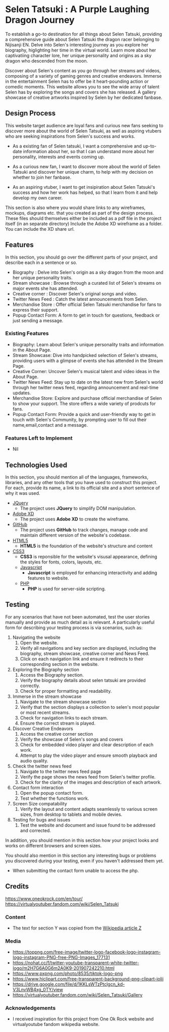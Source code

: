 # Selen Tatsuki : A Purple Laughing Dragon Journey

To establish a go-to destination for all things about Selen Tatsuki, providing a comprehensive guide about Selen Tatsuki the dragon racer belonging to Nijisanji EN. Delve into Selen's interesting journey as you explore her biography, higlighting her time in the virtual world. Learn more about her captivatiing character lore, her unique personality and origins as a sky dragon who descended from the moon.

Discover about Selen's content as you go through her streams and videos, composing of a variety of gaming genres and creative endeavors. Immerse in the entertainment Selen has to offer be it heart-pounding action or comedic moments. This website allows you to see the wide array of talent Selen has by exploring the songs and covers she has released. A gallery showcase of creative artworks inspired by Selen by her dedicated fanbase.
 
## Design Process
 
This website target audience are loyal fans and curious new fans seeking to discover more about the world of Selen Tatsuki, as well as aspiring vtubers who are seeking inspirations from Selen's success and works.

- As a existing fan of Selen tatsuki, I want a comprehensive and up-to-date information about her, so that I can understand more about her personality, interests and events coming up.

- As a curious new fan, I want to discover more about the world of Selen Tatsuki and discover her unique charm, to help with my decision on whether to join her fanbase.

- As an aspiring vtuber, I want to get insipiration about Selen Tatsuki's success and how her work has helped, so that I learn from it and help develop my own career.

This section is also where you would share links to any wireframes, mockups, diagrams etc. that you created as part of the design process. 
These files should themselves either be included as a pdf file in the project itself (in an separate directory)
Include the Adobe XD wireframe as a folder. You can include the XD share url. 

## Features

In this section, you should go over the different parts of your project, and describe each in a sentence or so.

- Biography : Delve into Selen's origin as a sky dragon from the moon and her unique personality traits.
- Stream showcase : Browse through a curated list of Selen's streams on major events she has attended.
- Creative corner : Discover Selen's original songs and video.
- Twitter News Feed : Catch the latest announcements from Selen.
- Merchandise Store : Offer official Selen Tatsuki merchandise for fans to express their support.
- Popup Contact Form: A form to get in touch for questions, feedback or just sending a message.
 
### Existing Features
- Biography: Learn about Selen's unique personality traits and information in the About Page.
- Stream Showcase: Dive into handpicked selection of Selen's streams, providing users with a glimpse of events she has attended in the Stream Page.
- Creative Corner: Uncover Selen's musical talent and video ideas in the About Page.
- Twitter News Feed: Stay up to date on the latest new from Selen's world through her twitter news feed, regarding announcement and real-time updates.
- Merchandise Store: Explore and purchase official merchandise of Selen to show your support. The store offers a wide variety of prodcuts for fans.
- Popup Contact Form: Provide a quick and user-friendly way to get in touch with Selen's Community, by prompting user to fill out their name,email,contact and a message.

### Features Left to Implement
- Nil

## Technologies Used

In this section, you should mention all of the languages, frameworks, libraries, and any other tools that you have used to construct this project. For each, provide its name, a link to its official site and a short sentence of why it was used.

- [JQuery](https://jquery.com)
    - The project uses **JQuery** to simplify DOM manipulation.
- [Adobe XD](https://adobexdplatform.com)
    - The project uses **Adobe XD** to create the wireframe.
- [GitHub](https://github.com)
    - The project uses **GitHub** to track changes, manage code and maintain different version of the website's codebase.
- [HTML5](https://github.com)
    - **HTML5** is the foundation of the website's structure and content
- [CSS3](https://www.w3.org/Style/CSS/Overview.en.html)
    - **CSS3** is reponsible for the website's visusal appearance, defining the styles for fonts, colors, layouts, etc.
  - [Javascript](https://www.javascript.com)
    - **Javascript** is employed for enhancing interactivity and adding features to website.
  - [PHP](https://www.php.net)
    - **PHP** is used for server-side scripting.


## Testing

For any scenarios that have not been automated, test the user stories manually and provide as much detail as is relevant. A particularly useful form for describing your testing process is via scenarios, such as:

1. Navigating the website
   1. Open the website.
   2. Verify all navigations and key section are displayed, including the biography, stream showcase, creative corner and News Feed.
   3. Click on each navigation link and ensure it redirects to their corresponding section in the website.
2. Exploring the Biography section
   1. Access the Biography section.
   2. Verify the biography details about selen tatsuki are provided correctly.
   3. Check for proper formatting and readability.
3. Immerse in the stream showcase
   1. Navigate to the stream showcase section
   2. Verify that the section displays a collection to selen's most popular or most recent streams.
   3. Check for navigation links to each stream.
   4. Ensure the correct stream is played.
4. Discover Creative Endeavors
   1. Access the creative corner section
   2. Verify the showcase of Selen's songs and covers
   3. Check for embedded video player and clear description of each work.
   4. Attempt to play the video player and ensure smooth playback and audio quality.
5. Check the twitter news feed
   1. Navigate to the twitter news feed page
   2. Verify the page shows the news feed from Selen's twitter profile.
   3. Check for the clarity of the images and description of each artwork.
6. Contact form interaction
   1. Open the popup contact form.
   2. Test whether the functions work.
7. Screen Size compatability
   1. Verify the layout and content adapts seamlessly to various screen sizes, from desktop to tablets and mobile devies.
8. Testing for bugs and issues
   1. Test the website and document and issue found to be addressed and corrected.

In addition, you should mention in this section how your project looks and works on different browsers and screen sizes.

You should also mention in this section any interesting bugs or problems you discovered during your testing, even if you haven't addressed them yet.
- When submitting the contact form unable to access the php.

## Credits
https://www.oneokrock.com/en/tour/
https://virtualyoutuber.fandom.com/wiki/Selen_Tatsuki

### Content
- The text for section Y was copied from the [Wikipedia article Z](https://en.wikipedia.org/wiki/Z)

### Media
- https://toppng.com/free-image/twitter-logo-facebook-logo-instagram-logo-instagram-PNG-free-PNG-Images_177131
- https://nohat.cc/f/twitter-youtube-transparent-white-twitter-logo/m2H7G6A0G6m2A0K9-201907242210.html
- https://www.pxpng.com/photo/8535/tiktok-logo-png
- https://www.hiclipart.com/free-transparent-background-png-clipart-iolii
- https://drive.google.com/file/d/1KKLsWTzPtclgcn_kd-V3LnvWB4xg_0TY/view
- https://virtualyoutuber.fandom.com/wiki/Selen_Tatsuki/Gallery

### Acknowledgements

- I received inspiration for this project from One Ok Rock website and virtualyoutube fandom wikipedia website.

